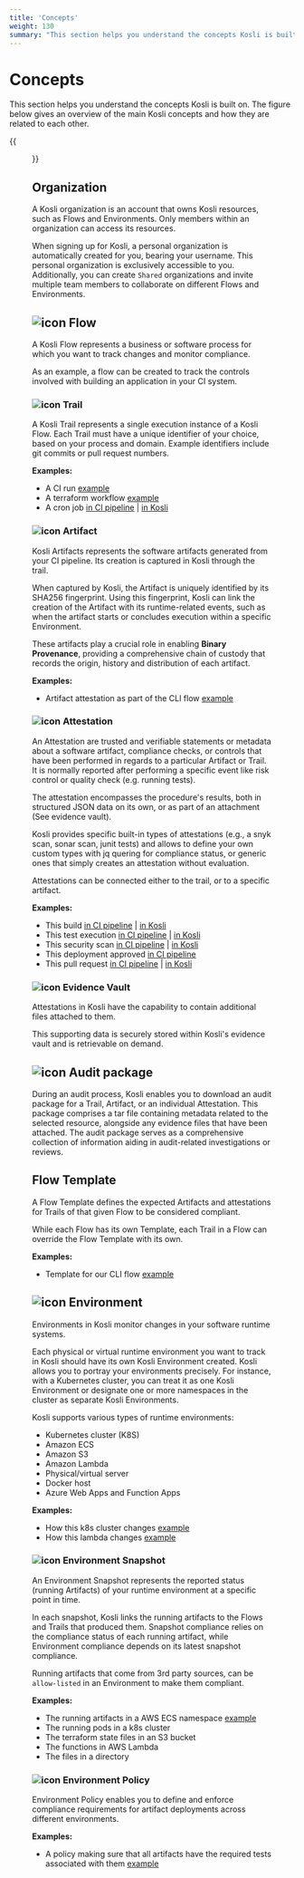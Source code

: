 ```yaml
---
title: 'Concepts'
weight: 130
summary: "This section helps you understand the concepts Kosli is built on. The figure below gives an overview of the main Kosli concepts and how they are related to each other."
---
```


# Concepts

This section helps you understand the concepts Kosli is built on. The figure below gives an overview of the main Kosli concepts and how they are related to each other.

{{<figure src="/images/kosli-concepts.jpg" alt="Kosli Concepts" width="900">}}

## Organization

A Kosli organization is an account that owns Kosli resources, such as Flows and Environments. Only members within an organization can access its resources.

When signing up for Kosli, a personal organization is automatically created for you, bearing your username. This personal organization is exclusively accessible to you. Additionally, you can create `Shared` organizations and invite multiple team members to collaborate on different Flows and Environments.

## ![icon](/images/diagram-elements/kosli-icon-round-flows.png) Flow

A Kosli Flow represents a business or software process for which you want to track changes and monitor compliance.

As an example, a flow can be created to track the controls involved with building an application in your CI system.

### ![icon](/images/diagram-elements/kosli-icon-round-trails.png) Trail

A Kosli Trail represents a single execution instance of a Kosli Flow.
Each Trail must have a unique identifier of your choice, based on your process and domain. Example identifiers include git commits or pull request numbers.

**Examples:**

* A CI run [example](https://app.kosli.com/cyber-dojo/flows/differ-ci/trails/98b393fa758558ceb90653a2cfb53ba3bd7898ee)
* A terraform workflow [example](https://app.kosli.com/cyber-dojo/flows/terraform-base-infra-prs/trails/PR-11)
* A cron job [in CI pipeline](https://github.com/cyber-dojo/live-snyk-scans/blob/2f0c74e65761b8d51271bb28de61db85b391d4f0/.github/workflows/snyk_scan_aws_prod.yml#L9) | [in Kosli](https://app.kosli.com/cyber-dojo/flows/aws-snyk-scan/trails/)

### ![icon](/images/diagram-elements/kosli-icon-round-artifact-green.png) Artifact

Kosli Artifacts represents the software artifacts generated from your CI pipeline.
Its creation is captured in Kosli through the trail.

When captured by Kosli, the Artifact is uniquely identified by its SHA256 fingerprint. Using this fingerprint, Kosli can link the creation of the Artifact with its runtime-related events, such as when the artifact starts or concludes execution within a specific Environment.

These artifacts play a crucial role in enabling **Binary Provenance**, providing a comprehensive chain of custody that records the origin, history and distribution of each artifact.

**Examples:**

* Artifact attestation as part of the CLI flow [example](https://app.kosli.com/kosli-public/flows/cli/trails/6781399)

### ![icon](/images/diagram-elements/kosli-icon-round-attestations-2.png) Attestation

An Attestation are trusted and verifiable statements or metadata about a software artifact, compliance checks, or controls that have been performed in regards to a particular Artifact or Trail.
It is normally reported after performing a specific event like risk control or quality check (e.g. running tests).

The attestation encompasses the procedure's results, both in structured JSON data on its own, or as part of an attachment (See evidence vault).

Kosli provides specific built-in types of attestations (e.g., a snyk scan, sonar scan, junit tests) and allows to define your own custom types with jq quering for compliance status, or generic ones that simply creates an attestation without evaluation.

Attestations can be connected either to the trail, or to a specific artifact.

**Examples:**

* This build [in CI pipeline](https://app.kosli.com/api/v2/livedocs/cyber-dojo/yaml?ci=github&command=kosli+attest+artifact) | [in Kosli](https://app.kosli.com/api/v2/livedocs/cyber-dojo/event?ci=github&command=kosli+attest+artifact)
* This test execution [in CI pipeline](https://app.kosli.com/api/v2/livedocs/cyber-dojo/yaml?ci=github&command=kosli+attest+junit) | [in Kosli](https://app.kosli.com/api/v2/livedocs/cyber-dojo/event?ci=github&command=kosli+attest+junit)
* This security scan [in CI pipeline](https://app.kosli.com/api/v2/livedocs/cyber-dojo/yaml?ci=github&command=kosli+attest+snyk) | [in Kosli](https://app.kosli.com/api/v2/livedocs/cyber-dojo/event?ci=github&command=kosli+attest+snyk)
* This deployment approved [in CI pipeline](https://app.kosli.com/api/v2/livedocs/cyber-dojo/yaml?ci=github&command=kosli+report+approval)
* This pull request [in CI pipeline](https://app.kosli.com/api/v2/livedocs/cyber-dojo/yaml?ci=github&command=kosli+attest+pullrequest+github) | [in Kosli](https://app.kosli.com/api/v2/livedocs/cyber-dojo/event?ci=github&command=kosli+attest+pullrequest+github)

### ![icon](/images/diagram-elements/kosli-icon-round-vault.png) Evidence Vault

Attestations in Kosli have the capability to contain additional files attached to them.

This supporting data is securely stored within Kosli's evidence vault and is retrievable on demand.

## ![icon](/images/diagram-elements/kosli-icon-round-package.png) Audit package

During an audit process, Kosli enables you to download an audit package for a Trail, Artifact, or an individual Attestation. This package comprises a tar file containing metadata related to the selected resource, alongside any evidence files that have been attached. The audit package serves as a comprehensive collection of information aiding in audit-related investigations or reviews.

## Flow Template

A Flow Template defines the expected Artifacts and attestations for Trails of that given Flow to be considered compliant.

While each Flow has its own Template, each Trail in a Flow can override the Flow Template with its own.

**Examples:**

* Template for our CLI flow [example](https://app.kosli.com/kosli-public/flows/cli/settings/)

## ![icon](/images/diagram-elements/kosli-icon-round-environment.png) Environment

Environments in Kosli monitor changes in your software runtime systems.

Each physical or virtual runtime environment you want to track in Kosli should have its own Kosli Environment created. Kosli allows you to portray your environments precisely. For instance, with a Kubernetes cluster, you can treat it as one Kosli Environment or designate one or more namespaces in the cluster as separate Kosli Environments.

Kosli supports various types of runtime environments:

* Kubernetes cluster (K8S)
* Amazon ECS
* Amazon S3
* Amazon Lambda
* Physical/virtual server
* Docker host
* Azure Web Apps and Function Apps

**Examples:**

* How this k8s cluster changes [example](https://app.kosli.com/cyber-dojo/environments/aws-prod/events/)
* How this lambda changes [example](https://app.kosli.com/kosli-public/environments/bitbucket-lambda-example-env/snapshots/)

### ![icon](/images/diagram-elements/kosli-icon-round-snapshots.png) Environment Snapshot

An Environment Snapshot represents the reported status (running Artifacts) of your runtime environment at a specific point in time.

In each snapshot, Kosli links the running artifacts to the Flows and Trails that produced them. Snapshot compliance relies on the compliance status of each running artifact, while Environment compliance depends on its latest snapshot compliance.

Running artifacts that come from 3rd party sources, can be `allow-listed` in an Environment to make them compliant.

**Examples:**

* The running artifacts in a AWS ECS namespace [example](https://app.kosli.com/cyber-dojo/environments/aws-prod/snapshots/)
* The running pods in a k8s cluster
* The terraform state files in an S3 bucket
* The functions in AWS Lambda
* The files in a directory

### ![icon](/images/diagram-elements/kosli-icon-round-policy.png) Environment Policy

Environment Policy enables you to define and enforce compliance requirements for artifact deployments across different environments.

**Examples:**

* A policy making sure that all artifacts have the required tests associated with them [example](https://app.kosli.com/kosli-public/policies/all-test-cases-present)
